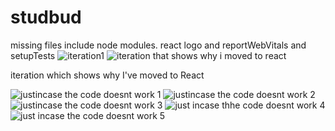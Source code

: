 # studbud
missing files include node modules. react logo and reportWebVitals and setupTests
![iteration1](https://user-images.githubusercontent.com/80076690/121707544-02b5f700-cb1a-11eb-96b2-29b078147b0f.JPG)
![iteration that shows why i moved to react](https://user-images.githubusercontent.com/80076690/121707557-047fba80-cb1a-11eb-8142-ec75b7a3b56f.JPG)

iteration which shows why I've moved to React

![justincase the code doesnt work 1](https://user-images.githubusercontent.com/80076690/121707683-25e0a680-cb1a-11eb-9e3a-8dd3bf04ca0c.JPG)
![justincase the code doesnt work 2](https://user-images.githubusercontent.com/80076690/121707686-2711d380-cb1a-11eb-9a1c-6ad3fd4350b3.JPG)
![justincase the code doesnt work 3](https://user-images.githubusercontent.com/80076690/121707687-2711d380-cb1a-11eb-8c5d-1bc6ea4be4e1.JPG)
![just incase thhe code doesnt work 4](https://user-images.githubusercontent.com/80076690/121707690-27aa6a00-cb1a-11eb-9519-bf06bd660368.JPG)
![just incase the code doesnt work 5](https://user-images.githubusercontent.com/80076690/121707691-27aa6a00-cb1a-11eb-9abb-adffa89fe2cf.JPG)
